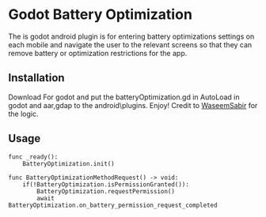 # Godot Battery Optimization

The is godot android plugin is for entering battery optimizations settings on each mobile and navigate the user to the relevant screens so that they can remove battery or optimization restrictions for the app. 

## Installation

Download For godot and put the batteryOptimization.gd in AutoLoad in godot and aar,gdap to the android\plugins. Enjoy! Credit to [WaseemSabir](https://github.com/WaseemSabir/BatteryPermissionHelper) for the logic.

## Usage

```GDscript
func _ready():
	BatteryOptimization.init()

func BatteryOptimizationMethodRequest() -> void:
	if(!BatteryOptimization.isPermissionGranted()):
		BatteryOptimization.requestPermission()
		await BatteryOptimization.on_battery_permission_request_completed
```
